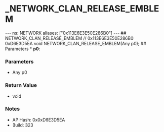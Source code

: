 # _NETWORK_CLAN_RELEASE_EMBLEM

--- ns: NETWORK aliases: ["0x113E6E3E50E286B0"] --- ## NETWORK_CLAN_RELEASE_EMBLEM  // 0x113E6E3E50E286B0 0xD6E3D5EA void NETWORK_CLAN_RELEASE_EMBLEM(Any p0);  ## Parameters * **p0**:

### Parameters
* Any p0

### Return Value
* void

### Notes
* AP Hash: 0x0xD6E3D5EA
* Build: 323

